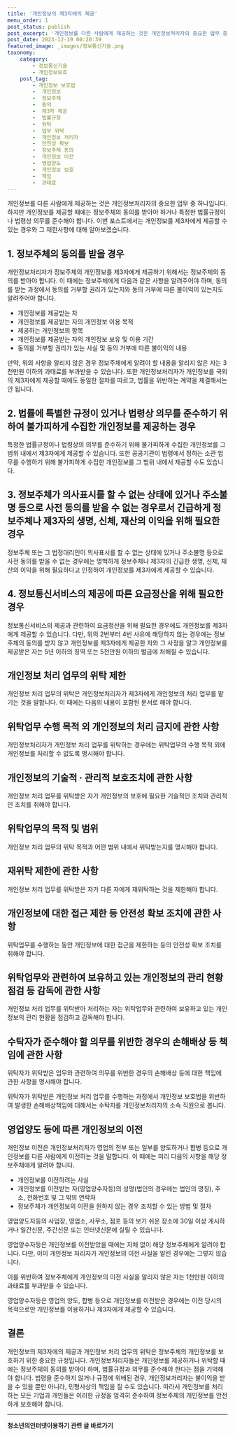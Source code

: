 ```yaml
---
title: '개인정보의 제3자에의 제공'
menu_order: 1
post_status: publish
post_excerpt: '개인정보를 다른 사람에게 제공하는 것은 개인정보처리자의 중요한 업무 중 하나입니다. 하지만 개인정보를 제공할 때에는 정보주체의 동의를 받아야 하거나 특정한 법률규정이나 법령상 의무를 준수해야 합니다. 이번 포스트에서는 개인정보를 제3자에게 제공할 수 있는 경우와 그 제한사항에 대해 알아보겠습니다.'
post_date: 2023-12-19 00:20:39
featured_image: _images/정보통신기술.png
taxonomy:
    category:
        - 정보통신기술
        - 개인정보보호
    post_tag:
        - 개인정보 보호법
        -  개인정보
        -  정보주체
        -  동의
        -  제3자 제공
        -  법률규정
        -  위탁
        -  업무 위탁
        -  개인정보 처리자
        -  안전성 확보
        -  정보주체 동의
        -  개인정보 이전
        -  영업양도
        -  개인정보 보호
        -  책임
        -  과태료
---
```



개인정보를 다른 사람에게 제공하는 것은 개인정보처리자의 중요한 업무 중 하나입니다. 하지만 개인정보를 제공할 때에는 정보주체의 동의를 받아야 하거나 특정한 법률규정이나 법령상 의무를 준수해야 합니다. 이번 포스트에서는 개인정보를 제3자에게 제공할 수 있는 경우와 그 제한사항에 대해 알아보겠습니다.

## 1. 정보주체의 동의를 받을 경우

개인정보처리자가 정보주체의 개인정보를 제3자에게 제공하기 위해서는 정보주체의 동의를 받아야 합니다. 이 때에는 정보주체에게 다음과 같은 사항을 알려주어야 하며, 동의를 받는 과정에서 동의를 거부할 권리가 있는지와 동의 거부에 따른 불이익이 있는지도 알려주어야 합니다.

- 개인정보를 제공받는 자
- 개인정보를 제공받는 자의 개인정보 이용 목적
- 제공하는 개인정보의 항목
- 개인정보를 제공받는 자의 개인정보 보유 및 이용 기간
- 동의를 거부할 권리가 있는 사실 및 동의 거부에 따른 불이익의 내용

만약, 위의 사항을 알리지 않은 경우 정보주체에게 알려야 할 내용을 알리지 않은 자는 3천만원 이하의 과태료를 부과받을 수 있습니다. 또한 개인정보처리자가 개인정보를 국외의 제3자에게 제공할 때에도 동일한 절차를 따르고, 법률을 위반하는 계약을 체결해서는 안 됩니다.

## 2. 법률에 특별한 규정이 있거나 법령상 의무를 준수하기 위하여 불가피하게 수집한 개인정보를 제공하는 경우

특정한 법률규정이나 법령상의 의무를 준수하기 위해 불가피하게 수집한 개인정보를 그 범위 내에서 제3자에게 제공할 수 있습니다. 또한 공공기관이 법령에서 정하는 소관 업무를 수행하기 위해 불가피하게 수집한 개인정보를 그 범위 내에서 제공할 수도 있습니다.

## 3. 정보주체가 의사표시를 할 수 없는 상태에 있거나 주소불명 등으로 사전 동의를 받을 수 없는 경우로서 긴급하게 정보주체나 제3자의 생명, 신체, 재산의 이익을 위해 필요한 경우

정보주체 또는 그 법정대리인이 의사표시를 할 수 없는 상태에 있거나 주소불명 등으로 사전 동의를 받을 수 없는 경우에는 명백하게 정보주체나 제3자의 긴급한 생명, 신체, 재산의 이익을 위해 필요하다고 인정하여 개인정보를 제3자에게 제공할 수 있습니다.

## 4. 정보통신서비스의 제공에 따른 요금정산을 위해 필요한 경우

정보통신서비스의 제공과 관련하여 요금정산을 위해 필요한 경우에도 개인정보를 제3자에게 제공할 수 있습니다. 다만, 위의 2번부터 4번 사유에 해당하지 않는 경우에는 정보주체의 동의를 받지 않고 개인정보를 제3자에게 제공한 자와 그 사정을 알고 개인정보를 제공받은 자는 5년 이하의 징역 또는 5천만원 이하의 벌금에 처해질 수 있습니다.

## 개인정보 처리 업무의 위탁 제한

개인정보 처리 업무의 위탁은 개인정보처리자가 제3자에게 개인정보의 처리 업무를 맡기는 것을 말합니다. 이 때에는 다음의 내용이 포함된 문서로 해야 합니다.

## 위탁업무 수행 목적 외 개인정보의 처리 금지에 관한 사항

개인정보처리자가 개인정보 처리 업무를 위탁하는 경우에는 위탁업무의 수행 목적 외에 개인정보를 처리할 수 없도록 명시해야 합니다.

## 개인정보의 기술적 · 관리적 보호조치에 관한 사항

개인정보 처리 업무를 위탁받은 자가 개인정보의 보호에 필요한 기술적인 조치와 관리적인 조치를 취해야 합니다.

## 위탁업무의 목적 및 범위

개인정보 처리 업무의 위탁 목적과 어떤 범위 내에서 위탁받는지를 명시해야 합니다.

## 재위탁 제한에 관한 사항

개인정보 처리 업무를 위탁받은 자가 다른 자에게 재위탁하는 것을 제한해야 합니다.

## 개인정보에 대한 접근 제한 등 안전성 확보 조치에 관한 사항

위탁업무를 수행하는 동안 개인정보에 대한 접근을 제한하는 등의 안전성 확보 조치를 취해야 합니다.

## 위탁업무와 관련하여 보유하고 있는 개인정보의 관리 현황 점검 등 감독에 관한 사항

개인정보 처리 업무를 위탁받아 처리하는 자는 위탁업무와 관련하여 보유하고 있는 개인정보의 관리 현황을 점검하고 감독해야 합니다.

## 수탁자가 준수해야 할 의무를 위반한 경우의 손해배상 등 책임에 관한 사항

위탁자가 위탁받은 업무와 관련하여 의무를 위반한 경우의 손해배상 등에 대한 책임에 관한 사항을 명시해야 합니다.

위탁자가 위탁받은 개인정보 처리 업무를 수행하는 과정에서 개인정보 보호법을 위반하여 발생한 손해배상책임에 대해서는 수탁자를 개인정보처리자의 소속 직원으로 봅니다.

## 영업양도 등에 따른 개인정보의 이전

개인정보 이전은 개인정보처리자가 영업의 전부 또는 일부를 양도하거나 합병 등으로 개인정보를 다른 사람에게 이전하는 것을 말합니다. 이 때에는 미리 다음의 사항을 해당 정보주체에게 알려야 합니다.

- 개인정보를 이전하려는 사실
- 개인정보를 이전받는 자(영업양수자등)의 성명(법인의 경우에는 법인의 명칭), 주소, 전화번호 및 그 밖의 연락처
- 정보주체가 개인정보의 이전을 원하지 않는 경우 조치할 수 있는 방법 및 절차

영업양도자등의 사업장, 영업소, 사무소, 점포 등의 보기 쉬운 장소에 30일 이상 게시하거나 일간신문, 주간신문 또는 인터넷신문에 실릴 수 있습니다.

영업양수자등은 개인정보를 이전받았을 때에는 지체 없이 해당 정보주체에게 알려야 합니다. 다만, 이미 개인정보 처리자가 개인정보의 이전 사실을 알린 경우에는 그렇지 않습니다.

이를 위반하여 정보주체에게 개인정보의 이전 사실을 알리지 않은 자는 1천만원 이하의 과태료를 부과받을 수 있습니다.

영업양수자등은 영업의 양도, 합병 등으로 개인정보를 이전받은 경우에는 이전 당시의 목적으로만 개인정보를 이용하거나 제3자에게 제공할 수 있습니다.

## 결론

개인정보의 제3자에의 제공과 개인정보 처리 업무의 위탁은 정보주체의 개인정보를 보호하기 위한 중요한 규정입니다. 개인정보처리자들은 개인정보를 제공하거나 위탁할 때에는 정보주체의 동의를 받아야 하며, 법률규정과 의무를 준수해야 한다는 점을 기억해야 합니다. 법령을 준수하지 않거나 규정에 위배된 경우, 개인정보처리자는 불이익을 받을 수 있을 뿐만 아니라, 민형사상의 책임을 질 수도 있습니다. 따라서 개인정보를 처리하는 모든 기업과 개인들은 이러한 규정을 엄격히 준수하여 정보주체의 개인정보를 안전하게 보호해야 합니다.
<!-- wp:separator -->
<hr class="wp-block-separator has-alpha-channel-opacity"/>
<!-- /wp:separator -->

<!-- wp:group {"backgroundColor":"base","layout":{"type":"constrained"}} -->
<div class="wp-block-group has-base-background-color has-background"><!-- wp:paragraph {"align":"center","fontSize":"medium"} -->
<p class="has-text-align-center has-large-font-size"><strong>청소년의인터넷이용하기 관련 글 바로가기</strong></p>
<!-- /wp:paragraph -->


<!-- wp:latest-posts
{"categories":[{"id":34663,"count":19,"description":"","link":"https://uknowlaw.com/category/%ec%b2%ad%ec%86%8c%eb%85%84%ec%9d%98%ec%9d%b8%ed%84%b0%eb%84%b7%ec%9d%b4%ec%9a%a9%ed%95%98%ea%b8%b0/","name":"청소년의인터넷이용하기","slug":"청소년의인터넷이용하기","taxonomy":"category","parent":0,"meta":[],"_links":{"self":[{"href":"https://uknowlaw.com/wp-json/wp/v2/categories/34663"}],"collection":[{"href":"https://uknowlaw.com/wp-json/wp/v2/categories"}],"about":[{"href":"https://uknowlaw.com/wp-json/wp/v2/taxonomies/category"}],"wp:post_type":[{"href":"https://uknowlaw.com/wp-json/wp/v2/posts?categories=34663"}],"curies":[{"name":"wp","href":"https://api.w.org/{rel}","templated":true}]}}],"postsToShow":100,"excerptLength":28,"postLayout":"grid","columns":2,"featuredImageAlign":"left","featuredImageSizeSlug":"large","fontSize":"small"} /--></div>
<!-- /wp:group -->